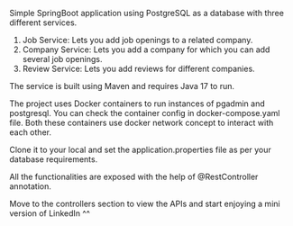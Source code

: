 Simple SpringBoot application using PostgreSQL as a database with three different services.
1. Job Service: Lets you add job openings to a related company.
2. Company Service: Lets you add a company for which you can add several job openings.
3. Review Service: Lets you add reviews for different companies.

The service is built using Maven and requires Java 17 to run.

The project uses Docker containers to run instances of pgadmin and postgresql. You can check the container config in docker-compose.yaml file. Both these containers use docker network concept to interact with each other.

Clone it to your local and set the application.properties file as per your database requirements.

All the functionalities are exposed with the help of @RestController annotation.

Move to the controllers section to view the APIs and start enjoying a mini version of LinkedIn ^^
